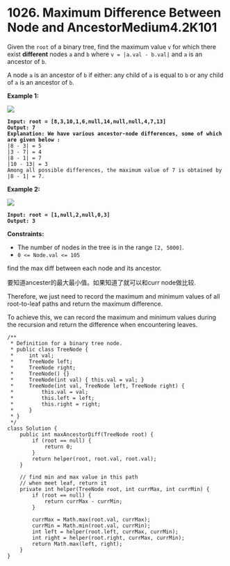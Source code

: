 # 1026. Maximum Difference Between Node and AncestorMedium4.2K101

Given the `root` of a binary tree, find the maximum value `v` for which there exist **different** nodes `a` and `b` where `v = |a.val - b.val|` and `a` is an ancestor of `b`.

A node `a` is an ancestor of `b` if either: any child of `a` is equal to `b` or any child of `a` is an ancestor of `b`.

&#x20;

**Example 1:**

![](https://assets.leetcode.com/uploads/2020/11/09/tmp-tree.jpg)

<pre><code><strong>Input: root = [8,3,10,1,6,null,14,null,null,4,7,13]
</strong><strong>Output: 7
</strong><strong>Explanation: We have various ancestor-node differences, some of which are given below :
</strong>|8 - 3| = 5
|3 - 7| = 4
|8 - 1| = 7
|10 - 13| = 3
Among all possible differences, the maximum value of 7 is obtained by |8 - 1| = 7.
</code></pre>

**Example 2:**

![](https://assets.leetcode.com/uploads/2020/11/09/tmp-tree-1.jpg)

<pre><code><strong>Input: root = [1,null,2,null,0,3]
</strong><strong>Output: 3
</strong></code></pre>

&#x20;

**Constraints:**

* The number of nodes in the tree is in the range `[2, 5000]`.
* `0 <= Node.val <= 105`

find the max diff between each node and its ancestor.

要知道ancester的最大最小值。如果知道了就可以和curr node做比较.

Therefore, we just need to record the maximum and minimum values of all root-to-leaf paths and return the maximum difference.

To achieve this, we can record the maximum and minimum values during the recursion and return the difference when encountering leaves.

```
/**
 * Definition for a binary tree node.
 * public class TreeNode {
 *     int val;
 *     TreeNode left;
 *     TreeNode right;
 *     TreeNode() {}
 *     TreeNode(int val) { this.val = val; }
 *     TreeNode(int val, TreeNode left, TreeNode right) {
 *         this.val = val;
 *         this.left = left;
 *         this.right = right;
 *     }
 * }
 */
class Solution {
    public int maxAncestorDiff(TreeNode root) {
        if (root == null) {
            return 0;
        }
        return helper(root, root.val, root.val);
    }

    // find min and max value in this path
    // when meet leaf, return it
    private int helper(TreeNode root, int currMax, int currMin) {
        if (root == null) {
            return currMax - currMin;
        }

        currMax = Math.max(root.val, currMax);
        currMin = Math.min(root.val, currMin);
        int left = helper(root.left, currMax, currMin);
        int right = helper(root.right, currMax, currMin);
        return Math.max(left, right);
    }
}
```
